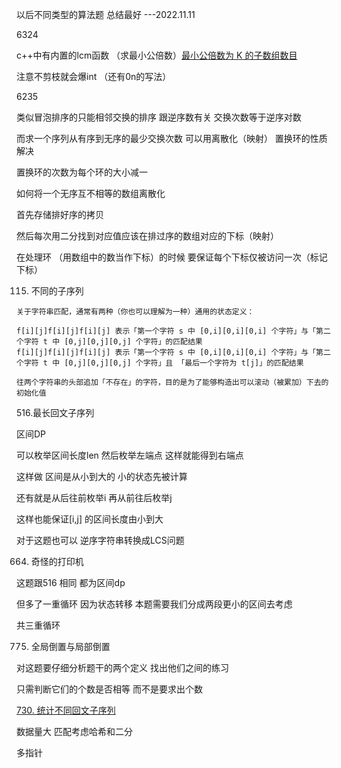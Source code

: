 以后不同类型的算法题 总结最好 ---2022.11.11



6324

c++中有内置的lcm函数 （求最小公倍数）[最小公倍数为 K 的子数组数目](https://leetcode.cn/submissions/detail/381735803/)

注意不剪枝就会爆int （还有0n的写法）



6235

类似冒泡排序的只能相邻交换的排序 跟逆序数有关 交换次数等于逆序对数

而求一个序列从有序到无序的最少交换次数 可以用离散化（映射） 置换环的性质解决

置换环的次数为每个环的大小减一



如何将一个无序互不相等的数组离散化

首先存储排好序的拷贝

然后每次用二分找到对应值应该在排过序的数组对应的下标（映射）

在处理环 （用数组中的数当作下标）的时候 要保证每个下标仅被访问一次（标记下标）





115. 不同的子序列

    关于字符串匹配，通常有两种（你也可以理解为一种）通用的状态定义：
    
    f[i][j]f[i][j]f[i][j] 表示「第一个字符 s 中 [0,i][0,i][0,i] 个字符」与「第二个字符 t 中 [0,j][0,j][0,j] 个字符」的匹配结果
    f[i][j]f[i][j]f[i][j] 表示「第一个字符 s 中 [0,i][0,i][0,i] 个字符」与「第二个字符 t 中 [0,j][0,j][0,j] 个字符」且 「最后一个字符为 t[j]」的匹配结果
    
    往两个字符串的头部追加「不存在」的字符，目的是为了能够构造出可以滚动（被累加）下去的初始化值



516.最长回文子序列

区间DP

可以枚举区间长度len 然后枚举左端点 这样就能得到右端点

这样做 区间是从小到大的 小的状态先被计算

还有就是从后往前枚举i 再从前往后枚举j

这样也能保证[i,j] 的区间长度由小到大

对于这题也可以 	逆序字符串转换成LCS问题



664. 奇怪的打印机

这题跟516 相同 都为区间dp

但多了一重循环 因为状态转移 本题需要我们分成两段更小的区间去考虑

共三重循环



775. 全局倒置与局部倒置

对这题要仔细分析题干的两个定义 找出他们之间的练习

只需判断它们的个数是否相等 而不是要求出个数



[730. 统计不同回文子序列](https://leetcode.cn/submissions/detail/382876718/)

数据量大 匹配考虑哈希和二分

多指针
